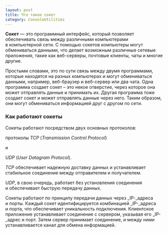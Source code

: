 ```yaml
---
layout: post
title: Что такое сокет
category: ConsoleUtilities
---
```


**Сокет** — это программный интерфейс, который позволяет обеспечивать связь между различными компьютерами в компьютерной сети. С помощью сокетов компьютеры могут обмениваться данными, что делает возможным различные сетевые приложения, такие как веб-серверы, почтовые клиенты, чаты и многие другие.

Простыми словами, это по сути связь между двумя программами, которые находятся на разных компьютерах и могут обмениваться данными, например, веб-браузер и веб-сервер или два чата. Одна программа создает сокет – это некое отверстие, через которое она может отправлять данные и принимать их. Другая программа тоже создает сокет и может отправлять данные через него. Таким образом, они могут обмениваться информацией друг с другом по сети.

### Как работают сокеты

Сокеты работают посредством двух основных протоколов: 

протоколы _TCP_ (_Transmission_ _Control_ _Protocol_) 

и 

_UDP_ (_User_ _Datagram_ _Protocol_). 

_TCP_ обеспечивает надежную доставку данных и устанавливает стабильное соединение между отправителем и получателем. 

_UDP_, в свою очередь, работает без установления соединения и обеспечивает быструю передачу данных.

Сокеты работают по принципу передачи данных через _IP-_адреса и порты. Каждый сокет идентифицируется комбинацией _IP-_адреса и порта, что обеспечивает уникальность подключения. Клиентское приложение устанавливает соединение с сервером, указывая его _IP-_адрес и порт. Затем сервер принимает соединение, и между ними устанавливается канал для обмена информацией.